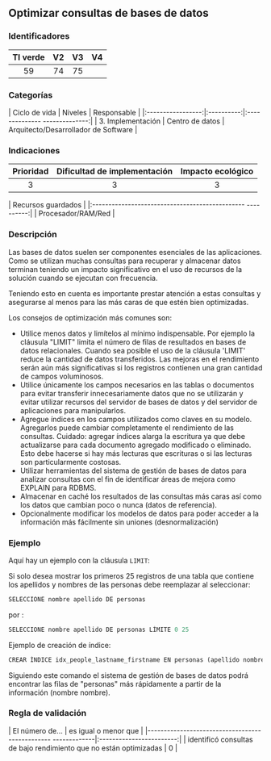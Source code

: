 ## Optimizar consultas de bases de datos

 ### Identificadores

 | TI verde | V2 | V3 | V4 |
 |:-------:|:---:|:---:|:----:|
 | 59 | 74 | 75 | |

 ### Categorías

 | Ciclo de vida | Niveles | Responsable |
 |:-----------------:|:----------:|:-------------- --------------:|
 | 3. Implementación | Centro de datos | Arquitecto/Desarrollador de Software |

 ### Indicaciones

 | Prioridad | Dificultad de implementación | Impacto ecológico |
 |:------------------:|:-------------------------: |:-----------------:|
 | 3 | 3 | 3 |

 | Recursos guardados |
 |:----------------------------------------------- ----------:|
 | Procesador/RAM/Red |

 ### Descripción

Las bases de datos suelen ser componentes esenciales de las aplicaciones. Como se utilizan muchas consultas para recuperar y almacenar datos
 terminan teniendo un impacto significativo en el uso de recursos de la solución cuando se ejecutan con frecuencia.

Teniendo esto en cuenta es importante prestar atención a estas consultas y asegurarse al menos para las más caras de que estén bien optimizadas.

 Los consejos de optimización más comunes son:

 - Utilice menos datos y limítelos al mínimo indispensable. Por ejemplo la cláusula "LIMIT" limita el número de filas de resultados en bases de datos relacionales. Cuando sea posible el uso de la cláusula 'LIMIT' reduce la cantidad de datos transferidos. Las mejoras en el rendimiento serán aún más significativas si los registros contienen una gran cantidad de campos voluminosos.
 - Utilice únicamente los campos necesarios en las tablas o documentos para evitar transferir innecesariamente datos que no se utilizarán y evitar utilizar recursos del servidor de bases de datos y del servidor de aplicaciones para manipularlos.
 - Agregue índices en los campos utilizados como claves en su modelo. Agregarlos puede cambiar completamente el rendimiento de las consultas. Cuidado: agregar índices alarga la escritura ya que debe actualizarse para cada documento agregado modificado o eliminado. Esto debe hacerse si hay más lecturas que escrituras o si las lecturas son particularmente costosas.
 - Utilizar herramientas del sistema de gestión de bases de datos para analizar consultas con el fin de identificar áreas de mejora como EXPLAIN para RDBMS.
 - Almacenar en caché los resultados de las consultas más caras así como los datos que cambian poco o nunca (datos de referencia).
 - Opcionalmente modificar los modelos de datos para poder acceder a la información más fácilmente sin uniones (desnormalización)

 ### Ejemplo

Aquí hay un ejemplo con la cláusula `LIMIT`:

 Si solo desea mostrar los primeros 25 registros de una tabla que contiene los apellidos y nombres de las personas debe reemplazar al seleccionar:
 ```sql
 SELECCIONE nombre apellido DE personas
 ```
 por :
 ```sql
 SELECCIONE nombre apellido DE personas LÍMITE 0 25
 ```

 Ejemplo de creación de índice:

 ```sql
 CREAR ÍNDICE idx_people_lastname_firstname EN personas (apellido nombre)
 ```

 Siguiendo este comando el sistema de gestión de bases de datos podrá encontrar las filas de "personas" más rápidamente a partir de la información (nombre nombre).


 ### Regla de validación

 | El número de... | es igual o menor que |
 |------------------------------------------------ -------------|:------------------------:|
 | identificó consultas de bajo rendimiento que no están optimizadas | 0 |

